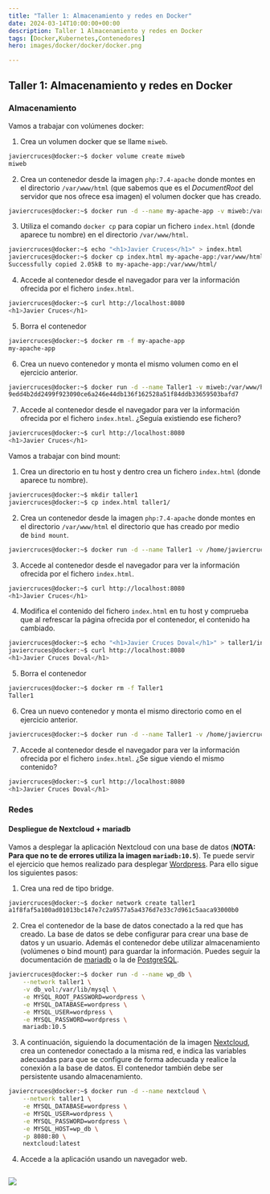 ```yaml
---
title: "Taller 1: Almacenamiento y redes en Docker"
date: 2024-03-14T10:00:00+00:00
description: Taller 1 Almacenamiento y redes en Docker
tags: [Docker,Kubernetes,Contenedores]
hero: images/docker/docker/docker.png

---
```

##  Taller 1: Almacenamiento y redes en Docker

###  Almacenamiento

Vamos a trabajar con volúmenes docker:

1. Crea un volumen docker que se llame `miweb`.

```bash
javiercruces@docker:~$ docker volume create miweb
miweb
```

2. Crea un contenedor desde la imagen `php:7.4-apache` donde montes en el directorio `/var/www/html` (que sabemos que es el _DocumentRoot_ del servidor que nos ofrece esa imagen) el volumen docker que has creado.

```bash
javiercruces@docker:~$ docker run -d --name my-apache-app -v miweb:/var/www/html -p 8080:80 php:7.4-apache
```

3. Utiliza el comando `docker cp` para copiar un fichero `index.html` (donde aparece tu nombre) en el directorio `/var/www/html`.

```bash
javiercruces@docker:~$ echo "<h1>Javier Cruces</h1>" > index.html
javiercruces@docker:~$ docker cp index.html my-apache-app:/var/www/html/
Successfully copied 2.05kB to my-apache-app:/var/www/html/
```

4. Accede al contenedor desde el navegador para ver la información ofrecida por el fichero `index.html`.

```bash
javiercruces@docker:~$ curl http://localhost:8080
<h1>Javier Cruces</h1>
```

5. Borra el contenedor

```bash
javiercruces@docker:~$ docker rm -f my-apache-app
my-apache-app
```

6. Crea un nuevo contenedor y monta el mismo volumen como en el ejercicio anterior.

```bash
javiercruces@docker:~$ docker run -d --name Taller1 -v miweb:/var/www/html -p 8080:80 php:7.4-apache
9edd4b2dd2499f923090ce6a246e44db136f162528a51f84ddb33659503bafd7
```

7. Accede al contenedor desde el navegador para ver la información ofrecida por el fichero `index.html`. ¿Seguía existiendo ese fichero?

```bash
javiercruces@docker:~$ curl http://localhost:8080
<h1>Javier Cruces</h1>
```

Vamos a trabajar con bind mount:

1. Crea un directorio en tu host y dentro crea un fichero `index.html` (donde aparece tu nombre).

```bash
javiercruces@docker:~$ mkdir taller1
javiercruces@docker:~$ cp index.html taller1/
```

2. Crea un contenedor desde la imagen `php:7.4-apache` donde montes en el directorio `/var/www/html` el directorio que has creado por medio de `bind mount`.

```bash
javiercruces@docker:~$ docker run -d --name Taller1 -v /home/javiercruces/taller1/:/var/www/html -p 8080:80 php:7.4-apache
```

3. Accede al contenedor desde el navegador para ver la información ofrecida por el fichero `index.html`.

```bash
javiercruces@docker:~$ curl http://localhost:8080
<h1>Javier Cruces</h1>
```

4. Modifica el contenido del fichero `index.html` en tu host y comprueba que al refrescar la página ofrecida por el contenedor, el contenido ha cambiado.

```bash
javiercruces@docker:~$ echo "<h1>Javier Cruces Doval</h1>" > taller1/index.html
javiercruces@docker:~$ curl http://localhost:8080
<h1>Javier Cruces Doval</h1>

```

5. Borra el contenedor

```bash
javiercruces@docker:~$ docker rm -f Taller1
Taller1
```

6. Crea un nuevo contenedor y monta el mismo directorio como en el ejercicio anterior.

```bash
javiercruces@docker:~$ docker run -d --name Taller1 -v /home/javiercruces/taller1/:/var/www/html -p 8080:80 php:7.4-apache
```

7. Accede al contenedor desde el navegador para ver la información ofrecida por el fichero `index.html`. ¿Se sigue viendo el mismo contenido?

```bash
javiercruces@docker:~$ curl http://localhost:8080
<h1>Javier Cruces Doval</h1>
```

### Redes

#### Despliegue de Nextcloud + mariadb

Vamos a desplegar la aplicación Nextcloud con una base de datos (**NOTA: Para que no te de errores utiliza la imagen `mariadb:10.5`**). Te puede servir el ejercicio que hemos realizado para desplegar [Wordpress](https://fp.josedomingo.org/iaw/4_docker/wordpress.html). Para ello sigue los siguientes pasos:

1. Crea una red de tipo bridge.

```bash
javiercruces@docker:~$ docker network create taller1          
a1f8faf5a100ad01013bc147e7c2a9577a5a4376d7e33c7d961c5aaca93000b0

```

2. Crea el contenedor de la base de datos conectado a la red que has creado. La base de datos se debe configurar para crear una base de datos y un usuario. Además el contenedor debe utilizar almacenamiento (volúmenes o bind mount) para guardar la información. Puedes seguir la documentación de [mariadb](https://hub.docker.com/_/mariadb) o la de [PostgreSQL](https://hub.docker.com/_/postgres).

```bash
javiercruces@docker:~$ docker run -d --name wp_db \
    --network taller1 \
    -v db_vol:/var/lib/mysql \
    -e MYSQL_ROOT_PASSWORD=wordpress \
    -e MYSQL_DATABASE=wordpress \
    -e MYSQL_USER=wordpress \
    -e MYSQL_PASSWORD=wordpress \
    mariadb:10.5
```

3. A continuación, siguiendo la documentación de la imagen [Nextcloud](https://hub.docker.com/_/nextcloud), crea un contenedor conectado a la misma red, e indica las variables adecuadas para que se configure de forma adecuada y realice la conexión a la base de datos. El contenedor también debe ser persistente usando almacenamiento.

```bash
javiercruces@docker:~$ docker run -d --name nextcloud \
    --network taller1 \
    -e MYSQL_DATABASE=wordpress \
    -e MYSQL_USER=wordpress \
    -e MYSQL_PASSWORD=wordpress \
    -e MYSQL_HOST=wp_db \
    -p 8080:80 \
    nextcloud:latest

```

4. Accede a la aplicación usando un navegador web.

```bash

```

![](../img/Pasted_image_20240119110827.png)
